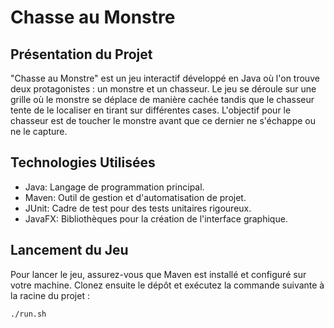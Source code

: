 # Chasse au Monstre

## Présentation du Projet

"Chasse au Monstre" est un jeu interactif développé en Java où l'on trouve deux protagonistes : un monstre et un chasseur. Le jeu se déroule sur une grille où le monstre se déplace de manière cachée tandis que le chasseur tente de le localiser en tirant sur différentes cases. L'objectif pour le chasseur est de toucher le monstre avant que ce dernier ne s'échappe ou ne le capture.

## Technologies Utilisées

- Java: Langage de programmation principal.
- Maven: Outil de gestion et d'automatisation de projet.
- JUnit: Cadre de test pour des tests unitaires rigoureux.
- JavaFX: Bibliothèques pour la création de l'interface graphique.

## Lancement du Jeu

Pour lancer le jeu, assurez-vous que Maven est installé et configuré sur votre machine. Clonez ensuite le dépôt et exécutez la commande suivante à la racine du projet :

```
./run.sh
```
